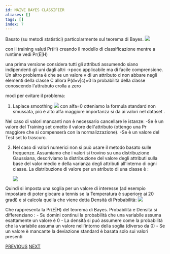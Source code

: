 ```yaml
---
id: NAIVE BAYES CLASSIFIER
aliases: []
tags: []
index: 7
---
```


Basato (su metodi statistici) particolarmente sul teorema di Bayes.
![](datamining/Pasted_image_20231230105024.png)

con il training valuti Pr(H) creando il modello di classificazione mentre a runtime vedi Pr(E|H)

una prima versione considera tutti gli attributi assumendo siano indipendenti gli uni dagli altri ->poco applicabile ma di facile comprensione.
Un altro problema è che se un valore v di un attributo d non abbare negli elementi della classe C allora P(d=v|c)=0 la probabilità della classe conoscendo l'attrabuto crolla a zero

modi per evitare il problema:
1. Laplace smoothing
![](datamining/Pasted_image_20231230105901.png)
con alfa=0 otteniamo la formula standard non smussata, più è alto alfa maggiore importanza si da ai valori nel dataset .

Nel caso di valori mancanti non è necessario cancellare le istanze:
	-Se è un valore del Training set ometto il valore dell'attributo (ottengo una Pr maggiore che si compenserà con la normalizzazione).
	-Se è un valore del Test set lo trascuro.

2. Nel caso di valori numerici non si può usare il metodo basato sulle frequenze.
	Assumiamo che i valori si trovino su una distribuzione Gaussiana, descriviamo la distribuzione del valore degli attributi sulla base del valor medio e della varianza degli attributi all'interno di ogni classe.
	La distribuzione di valore per un atributo di una classe è :

	![](datamining/Pasted_image_20231230111308.png)

Quindi si imposta una soglia per un valore di interesse (ad esempio impostare di poter giocare a tennis se la Temperatura è superiore ai 20 gradi) e si calcola quella che viene detta Densità di Probabilità:
![](datamining/Pasted_image_20231230111910.png)

Che rappresenta la Pr(E|H) del teorema di Bayes.
Probabilità e Densità si differenziano :
	- Su domini continui la probabilità che una variabile assuma esattamente un valore è 0
	- La densità si può assumere come la probabilità che la variabile assuma un valore nell'intorno della soglia (diverso da 0)
	- Se un valore è mancante la deviazione standard è basata solo sui valori presenti

[PREVIOUS](pages/datamining/classification/regression.md) [NEXT](pages/datamining/classification/linear_perceptron.md)
